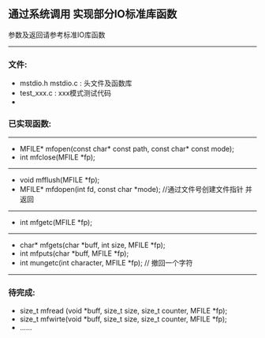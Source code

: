## 通过系统调用 实现部分IO标准库函数

 参数及返回请参考标准IO库函数

-----

###  文件:

* mstdio.h mstdio.c : 头文件及函数库
* test_xxx.c : xxx模式测试代码
* 


### 已实现函数:
-----
* MFILE* mfopen(const char* const path, const char* const mode);
* int mfclose(MFILE *fp);

--------
* void mfflush(MFILE *fp);  
* MFILE* mfdopen(int fd, const char *mode);   //通过文件号创建文件指针 并返回

----------

* int mfgetc(MFILE *fp);

------

* char* mfgets(char *buff, int size, MFILE *fp); 
* int   mfputs(char *buff, MFILE *fp);
* int mungetc(int character, MFILE *fp);    // 撤回一个字符
-----------
### 待完成:
* size_t mfread (void *buff, size_t size, size_t counter, MFILE *fp);
* size_t mfwirte(void *buff, size_t size, size_t counter, MFILE *fp);
* ......
